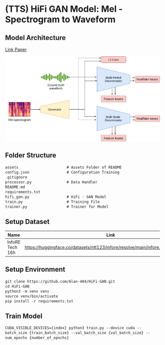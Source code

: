 # (TTS) HiFi GAN Model: Mel - Spectrogram to Waveform
## Model Architecture
<a href="https://arxiv.org/pdf/2010.05646.pdf">Link Paper</a>

<img src="./assets/model.png"/>

## Folder Structure
    assets                      # Assets Folder of README
    config.json                 # Configuration Training
    .gitignore
    processor.py                # Data Handler
    README.md
    requirements.txt
    hifi_gan.py                 # HiFi - GAN Model
    train.py                    # Training File
    trainer.py                  # Trainer for Model

## Setup Dataset
| Name    | Link |
| --------- | ------- |
| InfoRE Tech 16h     | https://huggingface.co/datasets/ntt123/infore/resolve/main/infore_16k_denoised.zip        |

## Setup Environment
```
git clone https://github.com/Alan-404/HiFi-GAN.git
cd HiFi-GAN
python3 -m venv venv
source venv/bin/activate
pip install -r requirements.txt
```

## Train Model
```
CUDA_VISIBLE_DEVICES={index} python3 train.py --device cuda --batch_size {train_batch_size} --val_batch_size {val_batch_size} --num_epochs {number_of_epochs}
```